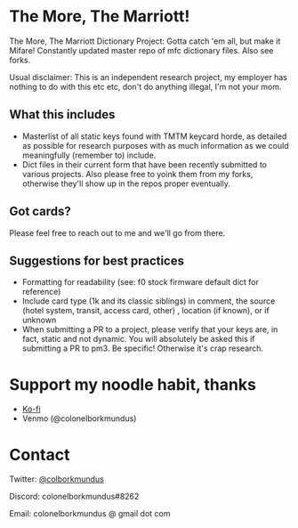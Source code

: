 # The More, The Marriott!
The More, The Marriott Dictionary Project: Gotta catch 'em all, but make it Mifare! Constantly updated master repo of mfc dictionary files. Also see forks.

Usual disclaimer: This is an independent research project, my employer has nothing to do with this etc etc, don't do anything illegal, I'm not your mom.

## What this includes
* Masterlist of all static keys found with TMTM keycard horde, as detailed as possible for research purposes with as much information as we could meaningfully (remember to) include.
* Dict files in their current form that have been recently submitted to various projects. Also please free to yoink them from my forks, otherwise they'll show up in the repos proper eventually.

## Got cards?
Please feel free to reach out to me and we'll go from there.

## Suggestions for best practices
* Formatting for readability (see: f0 stock firmware default dict for reference)
* Include card type (1k and its classic siblings) in comment, the source (hotel system, transit, access card, other) , location (if known), or if unknown
* When submitting a PR to a project, please verify that your keys are, in fact, static and not dynamic. You will absolutely be asked this if submitting a PR to pm3. Be specific! Otherwise it's crap research.

# Support my noodle habit, thanks
* [Ko-fi](https://ko-fi.com/colonelborkmundus#)
* Venmo (@colonelborkmundus)

# Contact
Twitter: [@colborkmundus](https://twitter.com/colborkmundus)

Discord: colonelborkmundus#8262

Email: colonelborkmundus @ gmail dot com
